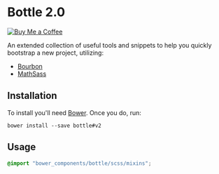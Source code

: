 # Bottle 2.0

[![Buy Me a Coffee](http://static.tonybogdanov.com/github/coffee.svg)](http://ko-fi.co/1236KUKJNC96B)

An extended collection of useful tools and snippets to help you quickly bootstrap a new project, utilizing:

- [Bourbon](http://bourbon.io)
- [MathSass](https://github.com/terkel/mathsass)

## Installation

To install you'll need [Bower](http://bower.io). Once you do, run:

```shell
bower install --save bottle#v2
```

## Usage

```scss
@import "bower_components/bottle/scss/mixins";
```